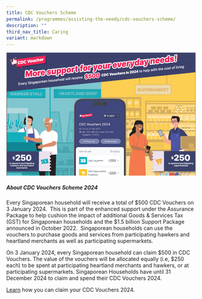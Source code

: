 ```yaml
---
title: CDC Vouchers Scheme
permalink: /programmes/assisting-the-needy/cdc-vouchers-scheme/
description: ""
third_nav_title: Caring
variant: markdown
---
```

![](/images/CDCV_2024_Key_Visual.png)

##### About CDC Vouchers Scheme 2024
Every Singaporean household will receive a total of $500 CDC Vouchers on 3 January 2024.  This is part of the enhanced support under the Assurance Package to help cushion the impact of additional Goods & Services Tax (GST) for Singaporean households and the $1.5 billion Support Package announced in October 2022.  Singaporean households can use the vouchers to purchase goods and services from participating hawkers and heartland merchants as well as participating supermarkets.

On 3 January 2024, every Singaporean household can claim $500 in CDC Vouchers. The value of the vouchers will be allocated equally (i.e, $250 each) to be spent at participating heartland merchants and hawkers, or at participating supermarkets. Singaporean Households have until 31 December 2024 to claim and spend their CDC Vouchers 2024.

[Learn](https://vouchers.cdc.gov.sg/residents/info) how you can claim your CDC Vouchers 2024.